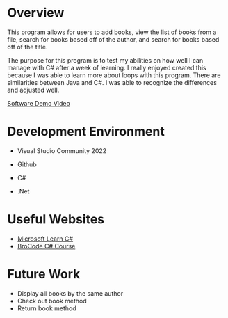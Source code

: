 # Overview
This program allows for users to add books, view the list of books from a file, search for books
based off of the author, and search for books based off of the title.

The purpose for this program is to test my abilities on how well I can manage with C# after a 
week of learning. I really enjoyed created this because I was able to learn more about loops
with this program. There are similarities between Java and C#. I was able to recognize the
differences and adjusted well. 


[Software Demo Video](https://cdnapisec.kaltura.com/index.php/extwidget/preview/partner_id/1157612/uiconf_id/42438192/entry_id/1_e83kcipl/embed/dynamic)

# Development Environment

* Visual Studio Community 2022
* Github

* C#
* .Net

# Useful Websites

- [Microsoft Learn C#](https://learn.microsoft.com/en-us/dotnet/csharp/tour-of-csharp/)
- [BroCode C# Course](https://www.youtube.com/watch?v=wxznTygnRfQ)

# Future Work
- Display all books by the same author
- Check out book method
- Return book method
